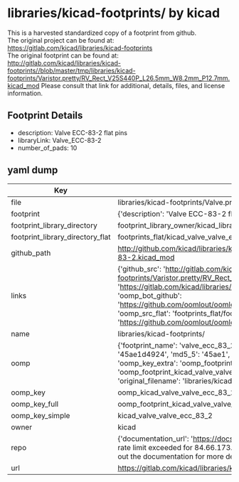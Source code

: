 # libraries/kicad-footprints/ by kicad  
This is a harvested standardized copy of a footprint from github.  
The original project can be found at:  
https://gitlab.com/kicad/libraries/kicad-footprints  
The original footprint can be found at:
http://gitlab.com/kicad/libraries/kicad-footprints//blob/master/tmp/libraries/kicad-footprints/Varistor.pretty/RV_Rect_V25S440P_L26.5mm_W8.2mm_P12.7mm.kicad_mod
Please consult that link for additional, details, files, and license information.  
## Footprint Details
* description: Valve ECC-83-2 flat pins  
* libraryLink: Valve_ECC-83-2  
* number_of_pads: 10  
## yaml dump  
| Key | Value |  
| --- | --- |  
| file | libraries/kicad-footprints/Valve.pretty/Valve_ECC-83-2.kicad_mod |  
| footprint | {'description': 'Valve ECC-83-2 flat pins', 'libraryLink': 'Valve_ECC-83-2', 'number_of_pads': 10} |  
| footprint_library_directory | footprint_library_owner/kicad_libraries/kicad-footprints/ |  
| footprint_library_directory_flat | footprints_flat/kicad_valve_valve_ecc_83_2/working |  
| github_path | http://github.com/kicad/libraries/kicad-footprints//blob/master/tmp/libraries/kicad-footprints/Valve.pretty/Valve_ECC-83-2.kicad_mod |  
| links | {'github_src': 'http://gitlab.com/kicad/libraries/kicad-footprints//blob/master/tmp/libraries/kicad-footprints/Varistor.pretty/RV_Rect_V25S440P_L26.5mm_W8.2mm_P12.7mm.kicad_mod', 'github_src_repo': 'https://gitlab.com/kicad/libraries/kicad-footprints', 'oomp_bot': 'footprints/kicad_valve_valve_ecc_83_2/working', 'oomp_bot_github': 'https://github.com/oomlout/oomlout_oomp_footprint_bot/tree/main/footprints/kicad_valve_valve_ecc_83_2/working', 'oomp_src_flat': 'footprints_flat/footprints_flat/kicad_valve_valve_ecc_83_2/working', 'oomp_src_flat_github': 'https://github.com/oomlout/oomlout_oomp_footprint_src/tree/main/footprints_flat/kicad_valve_valve_ecc_83_2/working'} |  
| name | libraries/kicad-footprints/ |  
| oomp | {'footprint_name': 'valve_ecc_83_2', 'library_name': 'valve', 'md5': '45ae1d492450efd9fdb49f274180f8f5', 'md5_10': '45ae1d4924', 'md5_5': '45ae1', 'md5_6': '45ae1d', 'oomp_key': 'oomp_kicad_valve_valve_ecc_83_2', 'oomp_key_extra': 'oomp_footprint_kicad_valve_valve_ecc_83_2', 'oomp_key_full': 'oomp_footprint_kicad_valve_valve_ecc_83_2_45ae1d', 'oomp_key_simple': 'kicad_valve_valve_ecc_83_2', 'original_filename': 'libraries/kicad-footprints/Valve.pretty/Valve_ECC-83-2.kicad_mod', 'owner_name': 'kicad'} |  
| oomp_key | oomp_kicad_valve_valve_ecc_83_2 |  
| oomp_key_full | oomp_footprint_kicad_valve_valve_ecc_83_2 |  
| oomp_key_simple | kicad_valve_valve_ecc_83_2 |  
| owner | kicad |  
| repo | {'documentation_url': 'https://docs.github.com/rest/overview/resources-in-the-rest-api#rate-limiting', 'message': "API rate limit exceeded for 84.66.173.59. (But here's the good news: Authenticated requests get a higher rate limit. Check out the documentation for more details.)"} |  
| url | https://gitlab.com/kicad/libraries/kicad-footprints |  

